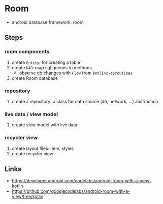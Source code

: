 # Room
* android database framework: room

## Steps

### room components
1. create `Entity`: for creating a table
2. create `DAO`: map sql queries to methods
    * observe db changes with `Flow` from `kotlinx-coroutines`
3. create Room database

### repository
1. create a repository: a class for data source (db, network, ...) abstraction

### live data / view model
1. create view model with live data

### recycler view
1. create layout files: item, styles
2. create recycler view

## Links
* https://developer.android.com/codelabs/android-room-with-a-view-kotlin
* https://github.com/googlecodelabs/android-room-with-a-view/tree/kotlin
